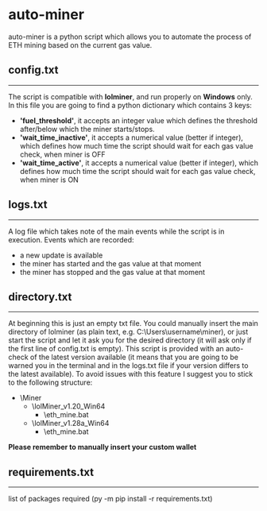 # **auto-miner**

auto-miner is a python script which allows you to automate the process of ETH mining based on the current gas value.

## config.txt
***
The script is compatible with **lolminer**, and run properly on **Windows** only.
In this file you are going to find a python dictionary which contains 3 keys:

- **'fuel_threshold'**, it accepts an integer value which defines the threshold after/below which the miner starts/stops.
- **'wait_time_inactive'**, it accepts a numerical value (better if integer), which defines how much time the script should wait for each gas value check, when miner is OFF
- **'wait_time_active'**, it accepts a numerical value (better if integer), which defines how much time the script should wait for each gas value check, when miner is ON

## logs.txt
***
A log file which takes note of the main events while the script is in execution.
Events which are recorded:
- a new update is available
- the miner has started and the gas value at that moment
- the miner has stopped and the gas value at that moment

## directory.txt
***
At beginning this is just an empty txt file. You could manually insert the main directory of lolminer (as plain text, e.g. C:\Users\username\miner), or just start the script and let it ask you for the desired directory (it will ask only if the first line of config.txt is empty).
This script is provided with an auto-check of the latest version available (it means that you are going to be warned you in the terminal and in the logs.txt file if your version differs to the latest available).
To avoid issues with this feature I suggest you to stick to the following structure:

- \Miner
    - \lolMiner_v1.20_Win64
        - \eth_mine.bat
    - \lolMiner_v1.28a_Win64
        - \eth_mine.bat

**Please remember to manually insert your custom wallet**

## requirements.txt
***
list of packages required (py -m pip install -r requirements.txt)
